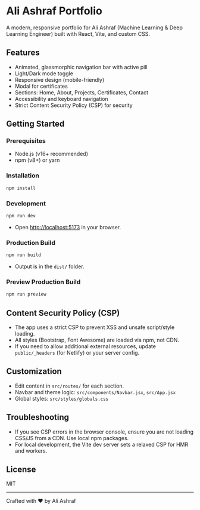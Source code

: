 # Ali Ashraf Portfolio

A modern, responsive portfolio for Ali Ashraf (Machine Learning & Deep Learning Engineer) built with React, Vite, and custom CSS.

## Features
- Animated, glassmorphic navigation bar with active pill
- Light/Dark mode toggle
- Responsive design (mobile-friendly)
- Modal for certificates
- Sections: Home, About, Projects, Certificates, Contact
- Accessibility and keyboard navigation
- Strict Content Security Policy (CSP) for security

## Getting Started

### Prerequisites
- Node.js (v16+ recommended)
- npm (v8+) or yarn

### Installation
```bash
npm install
```

### Development
```bash
npm run dev
```
- Open [http://localhost:5173](http://localhost:5173) in your browser.

### Production Build
```bash
npm run build
```
- Output is in the `dist/` folder.

### Preview Production Build
```bash
npm run preview
```

## Content Security Policy (CSP)
- The app uses a strict CSP to prevent XSS and unsafe script/style loading.
- All styles (Bootstrap, Font Awesome) are loaded via npm, not CDN.
- If you need to allow additional external resources, update `public/_headers` (for Netlify) or your server config.

## Customization
- Edit content in `src/routes/` for each section.
- Navbar and theme logic: `src/components/Navbar.jsx`, `src/App.jsx`
- Global styles: `src/styles/globals.css`

## Troubleshooting
- If you see CSP errors in the browser console, ensure you are not loading CSS/JS from a CDN. Use local npm packages.
- For local development, the Vite dev server sets a relaxed CSP for HMR and workers.

## License
MIT

---
Crafted with ❤️ by Ali Ashraf
